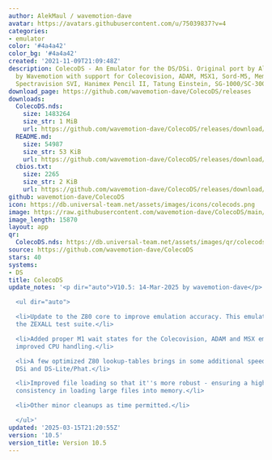 ```yaml
---
author: AlekMaul / wavemotion-dave
avatar: https://avatars.githubusercontent.com/u/75039837?v=4
categories:
- emulator
color: '#4a4a42'
color_bg: '#4a4a42'
created: '2021-11-09T21:09:48Z'
description: ColecoDS - An Emulator for the DS/DSi. Original port by Alekmaul. Phoenix-Edition
  by Wavemotion with support for Colecovision, ADAM, MSX1, Sord-M5, Memotech MTX,
  Spectravision SVI, Hanimex Pencil II, Tatung Einstein, SG-1000/SC-3000 and the Creativision.
download_page: https://github.com/wavemotion-dave/ColecoDS/releases
downloads:
  ColecoDS.nds:
    size: 1483264
    size_str: 1 MiB
    url: https://github.com/wavemotion-dave/ColecoDS/releases/download/10.5/ColecoDS.nds
  README.md:
    size: 54987
    size_str: 53 KiB
    url: https://github.com/wavemotion-dave/ColecoDS/releases/download/10.5/README.md
  cbios.txt:
    size: 2265
    size_str: 2 KiB
    url: https://github.com/wavemotion-dave/ColecoDS/releases/download/10.5/cbios.txt
github: wavemotion-dave/ColecoDS
icon: https://db.universal-team.net/assets/images/icons/colecods.png
image: https://raw.githubusercontent.com/wavemotion-dave/ColecoDS/main/arm9/gfx_data/pdev_tbg0.png
image_length: 15870
layout: app
qr:
  ColecoDS.nds: https://db.universal-team.net/assets/images/qr/colecods-nds.png
source: https://github.com/wavemotion-dave/ColecoDS
stars: 40
systems:
- DS
title: ColecoDS
update_notes: '<p dir="auto">V10.5: 14-Mar-2025 by wavemotion-dave</p>

  <ul dir="auto">

  <li>Update to the Z80 core to improve emulation accuracy. This emulator now passes
  the ZEXALL test suite.</li>

  <li>Added proper M1 wait states for the Colecovision, ADAM and MSX emulation for
  improved CPU handling.</li>

  <li>A few optimized Z80 lookup-tables brings in some additional speed for both the
  DSi and DS-Lite/Phat.</li>

  <li>Improved file loading so that it''s more robust - ensuring a higher level of
  consistency in loading large files into memory.</li>

  <li>Other minor cleanups as time permitted.</li>

  </ul>'
updated: '2025-03-15T21:20:55Z'
version: '10.5'
version_title: Version 10.5
---
```

